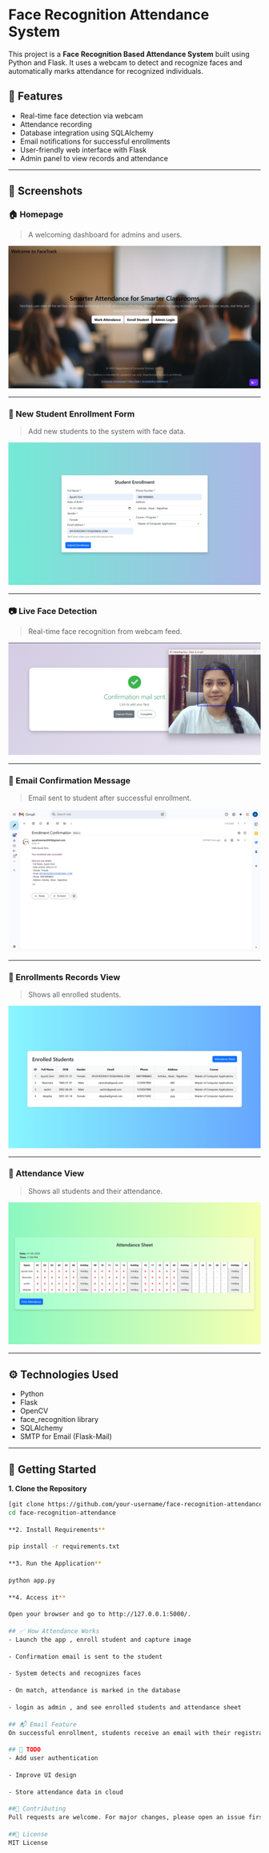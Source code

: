 # Face Recognition Attendance System

This project is a **Face Recognition Based Attendance System** built using Python and Flask. It uses a webcam to detect and recognize faces and automatically marks attendance for recognized individuals.

## 🔧 Features

- Real-time face detection via webcam
- Attendance recording 
- Database integration using SQLAlchemy
- Email notifications for successful enrollments
- User-friendly web interface with Flask
- Admin panel to view records and attendance

---

## 📸 Screenshots

### 🏠 Homepage
> A welcoming dashboard for admins and users.

![Homepage](screenshots/homepage.png)

---

### 👤 New Student Enrollment Form
> Add new students to the system with face data.

![Enrollment Form](screenshots/enroll_student.png)

---

### 📷 Live Face Detection
> Real-time face recognition from webcam feed.

![Face Detection](screenshots/image_capture.png)

---

### 📨 Email Confirmation Message
> Email sent to student after successful enrollment.

![Email Confirmation](screenshots/mail.png)

---

### 📅 Enrollments Records View
> Shows all enrolled students.

![Attendance Records](screenshots/enrolled_list.png)

---

### 📅 Attendance View
> Shows all students and their attendance.

![Attendance Records](screenshots/attendance_sheet.png)

---

## ⚙️ Technologies Used

- Python
- Flask
- OpenCV
- face_recognition library
- SQLAlchemy
- SMTP for Email (Flask-Mail)

---

## 🚀 Getting Started

**1. Clone the Repository**

```bash
[git clone https://github.com/your-username/face-recognition-attendance.git](https://github.com/AyushiSoni2003/face-recognition-attendance-system.git)
cd face-recognition-attendance

**2. Install Requirements**

pip install -r requirements.txt

**3. Run the Application**

python app.py

**4. Access it**

Open your browser and go to http://127.0.0.1:5000/.

## ✅ How Attendance Works
- Launch the app , enroll student and capture image 

- Confirmation email is sent to the student

- System detects and recognizes faces

- On match, attendance is marked in the database

- login as admin , and see enrolled students and attendance sheet

## 📬 Email Feature
On successful enrollment, students receive an email with their registration details. 

## 📌 TODO
- Add user authentication

- Improve UI design

- Store attendance data in cloud

##🤝 Contributing
Pull requests are welcome. For major changes, please open an issue first to discuss what you would like to change.

##📃 License
MIT License
